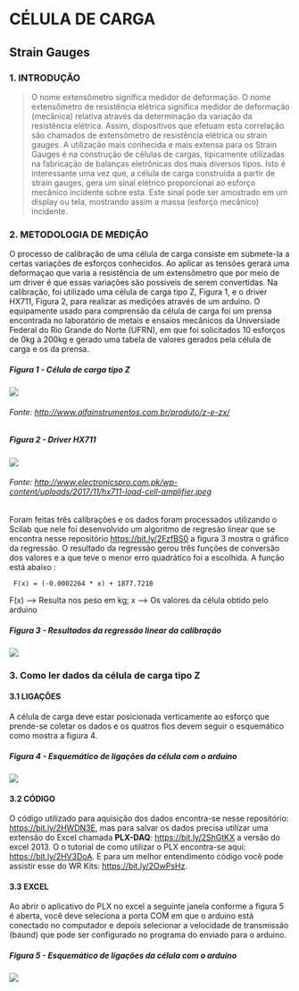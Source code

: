 # CÉLULA DE CARGA

## Strain Gauges

### 1. INTRODUÇÃO

  > O nome extensômetro significa medidor de deformação. O nome extensômetro de resistência elétrica significa medidor de deformação (mecânica) relativa através da determinação da variação da resistência elétrica. Assim, dispositivos que efetuam esta correlação são chamados de extensômetro de resistência elétrica ou strain gauges. A utilização mais conhecida e mais extensa para os Strain Gauges é na construção de células de cargas, tipicamente utilizadas na fabricação de balanças eletrônicas dos mais diversos tipos. Isto é interessante uma vez que, a célula de carga construída a partir de strain gauges, gera um sinal elétrico proporcional ao esforço mecânico incidente sobre esta. Este sinal pode ser amostrado em um display ou tela, mostrando assim a massa (esforço mecânico) incidente.
  
 ### 2. METODOLOGIA DE MEDIÇÃO
 
   O processo de calibração de uma célula de carga consiste em submete-la a certas variações de esforços conhecidos. Ao aplicar as tensões gerará uma deformaçao que varia a resistência de um extensômetro que por meio de um driver é que essas variações são possíveis de serem convertidas.
   Na calibração, foi utilizado uma célula de carga tipo Z, Figura 1, e o driver HX711, Figura 2, para realizar as medições através de um arduino. O equipamente usado para comprensão da célula de carga foi um prensa encontrada no laboratório de metais e ensaios mecânicos da Universiade Federal do Rio Grande do Norte (UFRN), em que foi solicitados 10 esforços de 0kg à 200kg e gerado uma tabela de valores gerados pela célula de carga e os da prensa.
   
   
 ##### Figura 1 - Célula de carga tipo Z
   
   
   ![](http://www.alfainstrumentos.com.br/wp-content/uploads/2016/07/Z-e-zx_pag.png)
   
   
 ###### Fonte: http://www.alfainstrumentos.com.br/produto/z-e-zx/
 
 
 ##### Figura 2 - Driver HX711 
 
![](http://www.electronicspro.com.pk/wp-content/uploads/2017/11/hx711-load-cell-amplifier.jpeg)

 ###### Fonte: http://www.electronicspro.com.pk/wp-content/uploads/2017/11/hx711-load-cell-amplifier.jpeg
 
 
   Foram feitas três calibrações e os dados foram processados utilizando o Scilab que nele foi desenvolvido um algoritmo de regresão linear que se encontra nesse repositório https://bit.ly/2FzfBS0 a figura 3 mostra o gráfico da regressão. O resultado da regressão gerou três  funções de conversão dos valores e a que teve o menor erro quadrático foi a escolhida. A função está abaixo :
   
     F(x) = (-0.0002264 * x) + 1877.7218
     
  F(x) --> Resulta nos peso em kg;
  x    --> Os valores da célula obtido pelo arduino
  
  ##### Figura 3 - Resultados da regressão linear da calibração
   
 ![](https://github.com/kaikecc/PRD_ELETRONICA/blob/master/C%C3%A9lula%20de%20Carga/Imagens/regressão%20lineaar%20dos%20valores.png)
   
   
 
### 3. Como ler dados da célula de carga tipo Z

  #### 3.1 LIGAÇÕES
  
  A célula de carga deve estar posicionada verticamente ao esforço que prende-se coletar os dados e os quatros fios devem seguir o esquemático como mostra a figura 4.
  
   ##### Figura 4 - Esquemático de ligações da célula com o arduino 
   
  ![](https://github.com/kaikecc/PRD_ELETRONICA/blob/master/C%C3%A9lula%20de%20Carga/Imagens/ESQUEM%C3%81TICO.png)
  
   
   
   #### 3.2 CÓDIGO
   
  O código utilizado para aquisição dos dados encontra-se nesse repositório: https://bit.ly/2HWDN3E, mas para salvar os dados precisa utilizar uma extensão do Excel chamada **PLX-DAQ**: https://bit.ly/2ShGtKX a versão do excel 2013. O o tutorial de como utilizar o PLX encontra-se aqui: https://bit.ly/2HV3DoA. E para um melhor entendimento código você pode assistir esse do WR Kits: https://bit.ly/2OwPsHz.
  
   #### 3.3 EXCEL
   
   Ao abrir o aplicativo do PLX no excel a seguinte janela conforme a figura 5 é aberta, você deve seleciona a porta COM em que o arduino está conectado no computador e depois selecionar a velocidade de transmissão (baund) que pode ser configurado no programa do enviado para o arduino. 
   
   ##### Figura 5 - Esquemático de ligações da célula com o arduino
   ![](https://github.com/kaikecc/PRD_ELETRONICA/blob/master/C%C3%A9lula%20de%20Carga/Imagens/plx.png)
   
  
  
  
  
  
  
  
  









